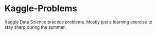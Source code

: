# Kaggle-Problems
Kaggle Data Science practice problems. Mostly just a learning exercise to stay sharp during the summer.

